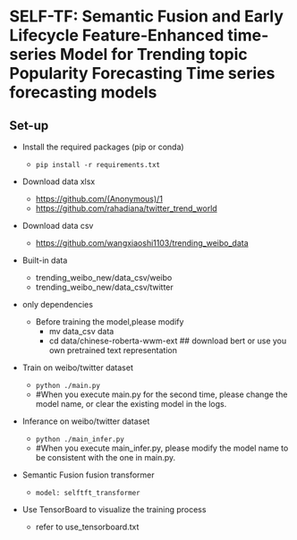 # SELF-TF: Semantic Fusion and Early Lifecycle Feature-Enhanced time-series Model for Trending topic Popularity Forecasting Time series forecasting models


## Set-up

- Install the required packages (pip or conda)
    - `pip install -r requirements.txt`

- Download data xlsx
    -  https://github.com/(Anonymous)/1
    -  https://github.com/rahadiana/twitter_trend_world
- Download data csv
    - https://github.com/wangxiaoshi1103/trending_weibo_data
- Built-in data
    -  trending_weibo_new/data_csv/weibo
    -  trending_weibo_new/data_csv/twitter

- only dependencies 
    - Before training the model,please modify 
        - mv data_csv data
        - cd data/chinese-roberta-wwm-ext  ## download bert or use you own pretrained text representation

- Train on weibo/twitter dataset    
    - `python ./main.py`
    - #When you execute main.py for the second time, please change the model name, or clear the existing model in the logs.
- Inferance on weibo/twitter dataset
    - `python ./main_infer.py`
    - #When you execute main_infer.py, please modify the model name to be consistent with the one in main.py. 

    
- Semantic Fusion fusion transformer
    - `model: selftft_transformer`

- Use TensorBoard to visualize the training process
    - refer to use_tensorboard.txt
